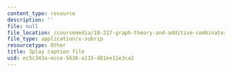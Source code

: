 ```yaml
---
content_type: resource
description: ''
file: null
file_location: /coursemedia/18-217-graph-theory-and-additive-combinatorics-fall-2019/ec5c343aecce5636a115d81ee11e3ca2_oiKLWa_0dhs.vtt
file_type: application/x-subrip
resourcetype: Other
title: 3play caption file
uid: ec5c343a-ecce-5636-a115-d81ee11e3ca2
---
```

